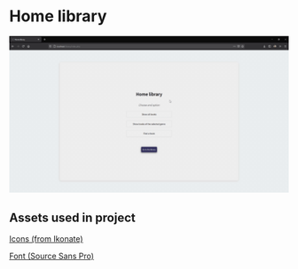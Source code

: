 # Home library

![HomeLibraryTeaser](https://raw.githubusercontent.com/mpn01/home-library/master/README/videos/home-library-teaser.gif)

## Assets used in project
[Icons (from Ikonate)](https://ikonate.com/)

[Font (Source Sans Pro)](https://fonts.google.com/specimen/Source+Sans+Pro?preview.text_type=custom)
